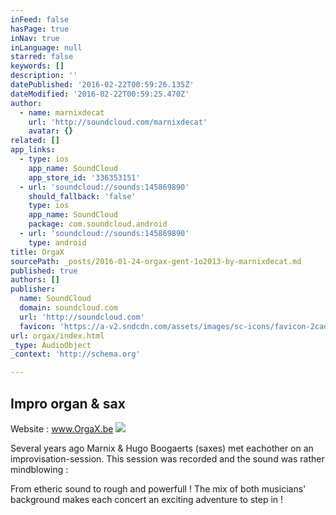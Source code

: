 ```yaml
---
inFeed: false
hasPage: true
inNav: true
inLanguage: null
starred: false
keywords: []
description: ''
datePublished: '2016-02-22T00:59:26.135Z'
dateModified: '2016-02-22T00:59:25.470Z'
author:
  - name: marnixdecat
    url: 'http://soundcloud.com/marnixdecat'
    avatar: {}
related: []
app_links:
  - type: ios
    app_name: SoundCloud
    app_store_id: '336353151'
  - url: 'soundcloud://sounds:145869890'
    should_fallback: 'false'
    type: ios
    app_name: SoundCloud
    package: com.soundcloud.android
  - url: 'soundcloud://sounds:145869890'
    type: android
title: OrgaX
sourcePath: _posts/2016-01-24-orgax-gent-1o2013-by-marnixdecat.md
published: true
authors: []
publisher:
  name: SoundCloud
  domain: soundcloud.com
  url: 'http://soundcloud.com'
  favicon: 'https://a-v2.sndcdn.com/assets/images/sc-icons/favicon-2cadd14b.ico'
url: orgax/index.html
_type: AudioObject
_context: 'http://schema.org'

---
```

## Impro organ & sax

Website : www.OrgaX.be
![](https://s3-us-west-2.amazonaws.com/the-grid-img/p/7c8a6a5a7b10fa5c2c6033d0a237fb062127d805.jpg)

Several years ago Marnix & Hugo Boogaerts (saxes) met eachother on an improvisation-session. This session was recorded and the sound was rather mindblowing :

From etheric sound to rough and powerfull ! The mix of both musicians' background makes each concert an exciting adventure to step in !